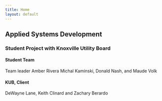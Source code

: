 ```yaml
---
title: Home
layout: default
---
```

## Applied Systems Development

### Student Project with Knoxville Utility Board

#### Student Team
Team leader Amber Rivera Michal Kaminski, Donald Nash, and Maude Volk

#### KUB, Client
DeWayne Lane, Keith Clinard and Zachary Berardo

